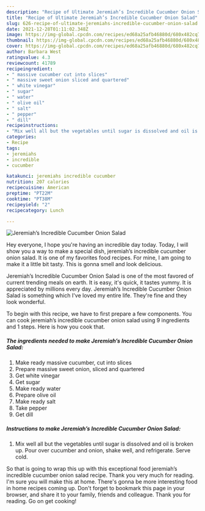 ```yaml
---
description: "Recipe of Ultimate Jeremiah’s Incredible Cucumber Onion Salad"
title: "Recipe of Ultimate Jeremiah’s Incredible Cucumber Onion Salad"
slug: 626-recipe-of-ultimate-jeremiahs-incredible-cucumber-onion-salad
date: 2021-12-28T01:11:02.348Z
image: https://img-global.cpcdn.com/recipes/ed68a25afb46880d/680x482cq70/jeremiahs-incredible-cucumber-onion-salad-recipe-main-photo.jpg
thumbnail: https://img-global.cpcdn.com/recipes/ed68a25afb46880d/680x482cq70/jeremiahs-incredible-cucumber-onion-salad-recipe-main-photo.jpg
cover: https://img-global.cpcdn.com/recipes/ed68a25afb46880d/680x482cq70/jeremiahs-incredible-cucumber-onion-salad-recipe-main-photo.jpg
author: Barbara West
ratingvalue: 4.3
reviewcount: 41789
recipeingredient:
- " massive cucumber cut into slices"
- " massive sweet onion sliced and quartered"
- " white vinegar"
- " sugar"
- " water"
- " olive oil"
- " salt"
- " pepper"
- " dill"
recipeinstructions:
- "Mix well all but the vegetables until sugar is dissolved and oil is broken up. Pour over cucumber and onion, shake well, and refrigerate. Serve cold."
categories:
- Recipe
tags:
- jeremiahs
- incredible
- cucumber

katakunci: jeremiahs incredible cucumber 
nutrition: 207 calories
recipecuisine: American
preptime: "PT22M"
cooktime: "PT38M"
recipeyield: "2"
recipecategory: Lunch

---
```



![Jeremiah’s Incredible Cucumber Onion Salad](https://img-global.cpcdn.com/recipes/ed68a25afb46880d/680x482cq70/jeremiahs-incredible-cucumber-onion-salad-recipe-main-photo.jpg)

Hey everyone, I hope you're having an incredible day today. Today, I will show you a way to make a special dish, jeremiah’s incredible cucumber onion salad. It is one of my favorites food recipes. For mine, I am going to make it a little bit tasty. This is gonna smell and look delicious.

Jeremiah’s Incredible Cucumber Onion Salad is one of the most favored of current trending meals on earth. It is easy, it's quick, it tastes yummy. It is appreciated by millions every day. Jeremiah’s Incredible Cucumber Onion Salad is something which I've loved my entire life. They're fine and they look wonderful.




To begin with this recipe, we have to first prepare a few components. You can cook jeremiah’s incredible cucumber onion salad using 9 ingredients and 1 steps. Here is how you cook that.

<!--inarticleads1-->

##### The ingredients needed to make Jeremiah’s Incredible Cucumber Onion Salad:

1. Make ready  massive cucumber, cut into slices
1. Prepare  massive sweet onion, sliced and quartered
1. Get  white vinegar
1. Get  sugar
1. Make ready  water
1. Prepare  olive oil
1. Make ready  salt
1. Take  pepper
1. Get  dill




<!--inarticleads2-->

##### Instructions to make Jeremiah’s Incredible Cucumber Onion Salad:

1. Mix well all but the vegetables until sugar is dissolved and oil is broken up. Pour over cucumber and onion, shake well, and refrigerate. Serve cold.




So that is going to wrap this up with this exceptional food jeremiah’s incredible cucumber onion salad recipe. Thank you very much for reading. I'm sure you will make this at home. There's gonna be more interesting food in home recipes coming up. Don't forget to bookmark this page in your browser, and share it to your family, friends and colleague. Thank you for reading. Go on get cooking!
